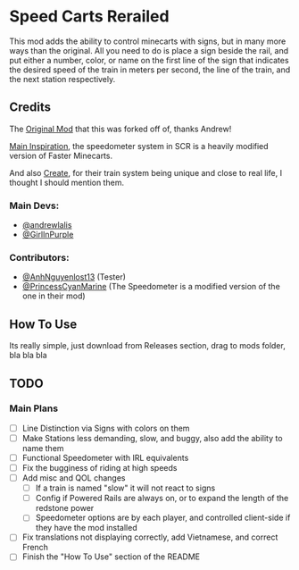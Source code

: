 # Speed Carts Rerailed

This mod adds the ability to control minecarts with signs, but in many more ways than the original.
All you need to do is place a sign beside the rail, and put either a number, color, or name on the first line of the sign that indicates the desired speed of the train in meters per second, the line of the train, and the next station respectively.

## Credits

The [Original Mod](https://github.com/andrewlalis/SpeedCarts) that this was forked off of, thanks Andrew!

[Main Inspiration](https://github.com/PrincessCyanMarine/FasterMinecarts), the speedometer system in SCR is a heavily modified version of Faster Minecarts.

And also [Create](https://github.com/Creators-of-Create/Create), for their train system being unique and close to real life, I thought I should mention them.

### Main Devs:
* [@andrewlalis](github.com/andrewlalis)
* [@GirlInPurple](github.com/GirlInPurple)

### Contributors:
* [@AnhNguyenlost13](github.com/AnhNguyenlost13) (Tester)
* [@PrincessCyanMarine](github.com/PrincessCyanMarine) (The Speedometer is a modified version of the one in their mod)

## How To Use

Its really simple, just download from Releases section, drag to mods folder, bla bla bla

## TODO

### Main Plans
- [ ] Line Distinction via Signs with colors on them
- [ ] Make Stations less demanding, slow, and buggy, also add the ability to name them
- [ ] Functional Speedometer with IRL equivalents
- [ ] Fix the bugginess of riding at high speeds
- [ ] Add misc and QOL changes 
  - [ ] If a train is named "slow" it will not react to signs
  - [ ] Config if Powered Rails are always on, or to expand the length of the redstone power
  - [ ] Speedometer options are by each player, and controlled client-side if they have the mod installed
- [ ] Fix translations not displaying correctly, add Vietnamese, and correct French
- [ ] Finish the "How To Use" section of the README
